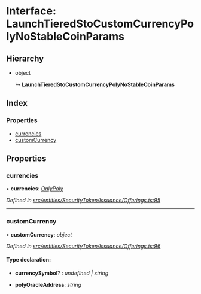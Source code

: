 # Interface: LaunchTieredStoCustomCurrencyPolyNoStableCoinParams

## Hierarchy

* object

  ↳ **LaunchTieredStoCustomCurrencyPolyNoStableCoinParams**

## Index

### Properties

* [currencies](_entities_securitytoken_issuance_offerings_.launchtieredstocustomcurrencypolynostablecoinparams.md#currencies)
* [customCurrency](_entities_securitytoken_issuance_offerings_.launchtieredstocustomcurrencypolynostablecoinparams.md#customcurrency)

## Properties

###  currencies

• **currencies**: *[OnlyPoly](../modules/_entities_securitytoken_issuance_offerings_.md#onlypoly)*

*Defined in [src/entities/SecurityToken/Issuance/Offerings.ts:95](https://github.com/PolymathNetwork/polymath-sdk/blob/e8bbc1e/src/entities/SecurityToken/Issuance/Offerings.ts#L95)*

___

###  customCurrency

• **customCurrency**: *object*

*Defined in [src/entities/SecurityToken/Issuance/Offerings.ts:96](https://github.com/PolymathNetwork/polymath-sdk/blob/e8bbc1e/src/entities/SecurityToken/Issuance/Offerings.ts#L96)*

#### Type declaration:

* **currencySymbol**? : *undefined | string*

* **polyOracleAddress**: *string*
